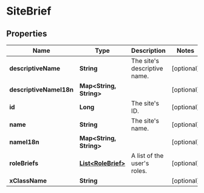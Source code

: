 # SiteBrief

## Properties
Name | Type | Description | Notes
------------ | ------------- | ------------- | -------------
**descriptiveName** | **String** | The site&#x27;s descriptive name. |  [optional]
**descriptiveNameI18n** | **Map&lt;String, String&gt;** |  |  [optional]
**id** | **Long** | The site&#x27;s ID. |  [optional]
**name** | **String** | The site&#x27;s name. |  [optional]
**nameI18n** | **Map&lt;String, String&gt;** |  |  [optional]
**roleBriefs** | [**List&lt;RoleBrief&gt;**](RoleBrief.md) | A list of the user&#x27;s roles. |  [optional]
**xClassName** | **String** |  |  [optional]
